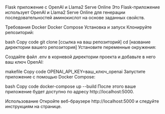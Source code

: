 Flask приложение с OpenAI и Llama2 Serve Online
Это Flask-приложение использует OpenAI и Llama2 Serve Online для генерации последовательностей аминокислот на основе заданных свойств.

Требования
Docker
Docker Compose
Установка и запуск
Клонируйте репозиторий:

bash
Copy code
git clone [ссылка на ваш репозиторий]
cd [название директории вашего репозитория]
Установите переменные окружения:

Создайте файл .env в корневой директории проекта и добавьте в него ваш ключ OpenAI:

makefile
Copy code
OPENAI_API_KEY=ваш_ключ_openai
Запустите приложение с помощью Docker Compose:

bash
Copy code
docker-compose up --build
После этого ваше приложение будет доступно по адресу http://localhost:5000.

Использование
Откройте веб-браузере http://localhost:5000 и следуйте инструкциям на странице.
